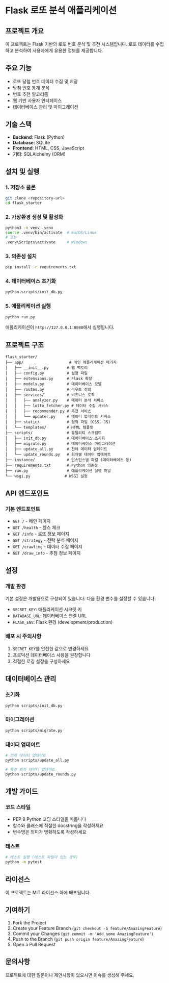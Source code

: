 # Flask 로또 분석 애플리케이션

## 프로젝트 개요

이 프로젝트는 Flask 기반의 로또 번호 분석 및 추천 시스템입니다. 로또 데이터를 수집하고 분석하여 사용자에게 유용한 정보를 제공합니다.

## 주요 기능

- 로또 당첨 번호 데이터 수집 및 저장
- 당첨 번호 통계 분석
- 번호 추천 알고리즘
- 웹 기반 사용자 인터페이스
- 데이터베이스 관리 및 마이그레이션

## 기술 스택

- **Backend**: Flask (Python)
- **Database**: SQLite
- **Frontend**: HTML, CSS, JavaScript
- **기타**: SQLAlchemy (ORM)

## 설치 및 실행

### 1. 저장소 클론
```bash
git clone <repository-url>
cd flask_starter
```

### 2. 가상환경 생성 및 활성화
```bash
python3 -m venv .venv
source .venv/bin/activate  # macOS/Linux
# 또는
.venv\Scripts\activate     # Windows
```

### 3. 의존성 설치
```bash
pip install -r requirements.txt
```

### 4. 데이터베이스 초기화
```bash
python scripts/init_db.py
```

### 5. 애플리케이션 실행
```bash
python run.py
```

애플리케이션이 `http://127.0.0.1:8080`에서 실행됩니다.

## 프로젝트 구조

```
flask_starter/
├── app/                    # 메인 애플리케이션 패키지
│   ├── __init__.py        # 앱 팩토리
│   ├── config.py          # 설정 파일
│   ├── extensions.py      # Flask 확장
│   ├── models.py          # 데이터베이스 모델
│   ├── routes.py          # 라우트 정의
│   ├── services/          # 비즈니스 로직
│   │   ├── analyzer.py    # 데이터 분석 서비스
│   │   ├── lotto_fetcher.py # 데이터 수집 서비스
│   │   ├── recommender.py # 추천 서비스
│   │   └── updater.py     # 데이터 업데이트 서비스
│   ├── static/            # 정적 파일 (CSS, JS)
│   └── templates/         # HTML 템플릿
├── scripts/               # 유틸리티 스크립트
│   ├── init_db.py         # 데이터베이스 초기화
│   ├── migrate.py         # 데이터베이스 마이그레이션
│   ├── update_all.py      # 전체 데이터 업데이트
│   └── update_rounds.py   # 회차별 데이터 업데이트
├── instance/              # 인스턴스별 파일 (데이터베이스 등)
├── requirements.txt       # Python 의존성
├── run.py                 # 애플리케이션 실행 파일
└── wsgi.py               # WSGI 설정
```

## API 엔드포인트

### 기본 엔드포인트
- `GET /` - 메인 페이지
- `GET /health` - 헬스 체크
- `GET /info` - 로또 정보 페이지
- `GET /strategy` - 전략 분석 페이지
- `GET /crawling` - 데이터 수집 페이지
- `GET /draw_info` - 추첨 정보 페이지

## 설정

### 개발 환경
기본 설정은 개발용으로 구성되어 있습니다. 다음 환경 변수를 설정할 수 있습니다:

- `SECRET_KEY`: 애플리케이션 시크릿 키
- `DATABASE_URL`: 데이터베이스 연결 URL
- `FLASK_ENV`: Flask 환경 (development/production)

### 배포 시 주의사항
1. `SECRET_KEY`를 안전한 값으로 변경하세요
2. 프로덕션 데이터베이스 사용을 권장합니다
3. 적절한 로깅 설정을 구성하세요

## 데이터베이스 관리

### 초기화
```bash
python scripts/init_db.py
```

### 마이그레이션
```bash
python scripts/migrate.py
```

### 데이터 업데이트
```bash
# 전체 데이터 업데이트
python scripts/update_all.py

# 특정 회차 데이터 업데이트
python scripts/update_rounds.py
```

## 개발 가이드

### 코드 스타일
- PEP 8 Python 코딩 스타일을 따릅니다
- 함수와 클래스에 적절한 docstring을 작성하세요
- 변수명은 의미가 명확하도록 작성하세요

### 테스트
```bash
# 테스트 실행 (테스트 파일이 있는 경우)
python -m pytest
```

## 라이선스

이 프로젝트는 MIT 라이선스 하에 배포됩니다.

## 기여하기

1. Fork the Project
2. Create your Feature Branch (`git checkout -b feature/AmazingFeature`)
3. Commit your Changes (`git commit -m 'Add some AmazingFeature'`)
4. Push to the Branch (`git push origin feature/AmazingFeature`)
5. Open a Pull Request

## 문의사항

프로젝트에 대한 질문이나 제안사항이 있으시면 이슈를 생성해 주세요.
